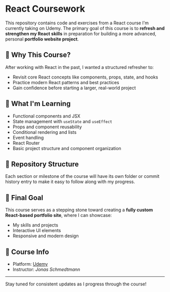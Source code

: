 # React Coursework

This repository contains code and exercises from a React course I'm currently taking on Udemy. The primary goal of this course is to **refresh and strengthen my React skills** in preparation for building a more advanced, personal **portfolio website project**.

## 🚀 Why This Course?

After working with React in the past, I wanted a structured refresher to:
- Revisit core React concepts like components, props, state, and hooks
- Practice modern React patterns and best practices
- Gain confidence before starting a larger, real-world project

## 🧠 What I'm Learning

- Functional components and JSX
- State management with `useState` and `useEffect`
- Props and component reusability
- Conditional rendering and lists
- Event handling
- React Router
- Basic project structure and component organization

## 📁 Repository Structure

Each section or milestone of the course will have its own folder or commit history entry to make it easy to follow along with my progress.

## 🧩 Final Goal

This course serves as a stepping stone toward creating a **fully custom React-based portfolio site**, where I can showcase:
- My skills and projects
- Interactive UI elements
- Responsive and modern design

## 🔗 Course Info

- Platform: [Udemy](https://www.udemy.com/course/the-ultimate-react-course/)
- Instructor: *Jonas Schmedtmann*

---

Stay tuned for consistent updates as I progress through the course!
